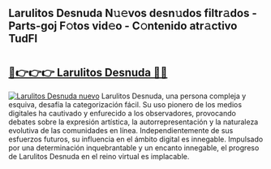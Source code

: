## Larulitos Desnuda N𝚞𝚎vos desn𝚞dos filtr𝚊dos - Parts-goj F𝚘tos vid𝚎o - C𝚘ntenido atr𝚊ctivo TudFI

# <h2><a href="http://mbdjb7y.tromn.icu/?c=Larulitos+Desnuda">🔗👉👉👉 Larulitos Desnuda 🔗🔗</a></h2>

[![Larulitos Desnuda nuevo](https://i.imgur.com/pEAQMta.gif)](http://mbdjb7y.tromn.icu/?c=Larulitos+Desnuda)
Larulitos Desnuda, una persona compleja y esquiva, desafía la categorización fácil. Su uso pionero de los medios digitales ha cautivado y enfurecido a los observadores, provocando debates sobre la expresión artística, la autorrepresentación y la naturaleza evolutiva de las comunidades en línea. Independientemente de sus esfuerzos futuros, su influencia en el ámbito digital es innegable. Impulsado por una determinación inquebrantable y un encanto innegable, el progreso de Larulitos Desnuda en el reino virtual es implacable.
